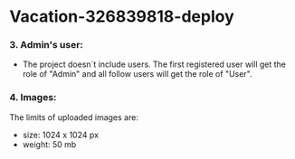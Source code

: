 # Vacation-326839818-deploy


    
### 3. Admin's user:
- The project doesn`t include users. The first registered user will get the role of "Admin" and all follow users will get the role of "User".

###  4. Images:
The limits of uploaded images are:
- size: 1024 x 1024 px
- weight: 50 mb